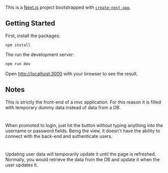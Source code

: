 This is a [Next.js](https://nextjs.org/) project bootstrapped with [`create-next-app`](https://github.com/vercel/next.js/tree/canary/packages/create-next-app).

## Getting Started

First, install the packages:

```
npm install
```

The run the development server:

```bash
npm run dev
```

Open [http://localhost:3000](http://localhost:3000) with your browser to see the result.

## Notes

This is strictly the front-end of a mvc application. For this reason it is filled with temporary dummy data instead of data from a DB.

#

When promoted to login, just hit the button without typing anything into the username or password fields. Being the view, it doesn't have the ability to connect with the back-end and authenticate users.

#

Updating user data will temporarily update it until the page is refreshed. Normally, you would retrieve the data from the DB and update it when the user updates it.
